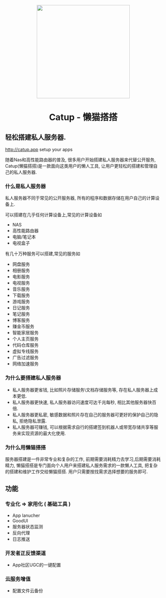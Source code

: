 <p align="center">
  <img width="300px" src="https://catup.app/catup.svg">
</p>

<h1 align="center">Catup - 懒猫搭搭</h1>

## 轻松搭建私人服务器.

http://catup.app  setup your apps 

随着Nas和高性能路由器的普及, 很多用户开始搭建私人服务器来代替公开服务,  Catup(懒猫搭搭)是一款面向这类用户的懒人工具, 让用户更轻松的搭建和管理自己的私人服务器.

### 什么是私人服务器
私人服务器不同于常见的公开服务器, 所有的程序和数据存储在用户自己的计算设备上. 

可以搭建在几乎任何计算设备上,常见的计算设备如
- NAS
- 高性能路由器
- 电脑/笔记本
- 电视盒子

有几十万种服务可以搭建,常见的服务如
- 网盘服务
- 相册服务
- 电影服务
- 电视服务
- 音乐服务
- 下载服务
- 游戏服务
- 日记服务
- 笔记服务
- 博客服务
- 赚金币服务
- 智能家居服务
- 个人主页服务
- 代码仓库服务
- 虚拟专线服务
- 广告过滤服务
- 网络加速服务

### 为什么要搭建私人服务器
- 私人服务器更省钱, 比如照片存储服务\文档存储服务等, 存在私人服务器上成本更低.
- 私人服务器更快速, 私人服务器访问速度可达千兆每秒, 相比其他服务器快百倍.
- 私人服务器更私密, 敏感数据和照片存在自己的服务器可更好的保护自己的隐私, 拒绝隐私泄露.
- 私人服务器可赚钱, 可以根据需求自行的搭建签到机器人或带宽存储共享等服务来实现资源的最大化使用.

### 为什么用懒猫搭搭
服务器搭建是一件非常专业和复杂的工作, 前期需要消耗精力去学习,后期需要消耗精力, 懒猫搭搭是专门面向个人用户来搭建私人服务需求的一款懒人工具, 把复杂的搭建和维护工作交给懒猫搭搭. 用户只需要按找需求选择想要的服务即可.

## 功能
### 专业化 => 家用化 ( 基础工具 )
- App lanucher
- GoodUI
- 服务器状态监测
- 反向代理
- 日志推送
### 开发者正反馈渠道
- App社区UGC的一键配置
### 云服务增值
- 配置文件云备份
